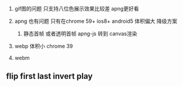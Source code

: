 1. gif图的问题 只支持八位色展示效果比较差 apng更好看
2. apng 也有问题 只有在chrome 59+  ios8+ android5 体积偏大 
      降级方案 
   1. 静态首帧 或者透明首帧  apng-js 转到 canvas渲染

3. webp 体积小 chrome 39
4. webm


## flip first last invert play
